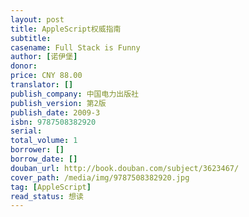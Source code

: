 ```yaml
---
layout: post
title: AppleScript权威指南
subtitle: 
casename: Full Stack is Funny
author: [诺伊堡]
donor: 
price: CNY 88.00
translator: []
publish_company: 中国电力出版社
publish_version: 第2版
publish_date: 2009-3
isbn: 9787508382920
serial: 
total_volume: 1
borrower: []
borrow_date: []
douban_url: http://book.douban.com/subject/3623467/
cover_path: /media/img/9787508382920.jpg
tag: [AppleScript]
read_status: 想读
---
```

